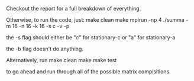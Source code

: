 Checkout the report for a full breakdown of everything. 

Otherwise, to run the code, just:
make clean
make
mpirun -np 4 ./summa -m 16 -n 16 -k 16 -s c -v -p

the -s flag should either be "c" for stationary-c or "a" for stationary-a

the -b flag doesn't do anything.

Alternatively, run 
make clean
make
make test

to go ahead and run through all of the possible matrix compisitions. 